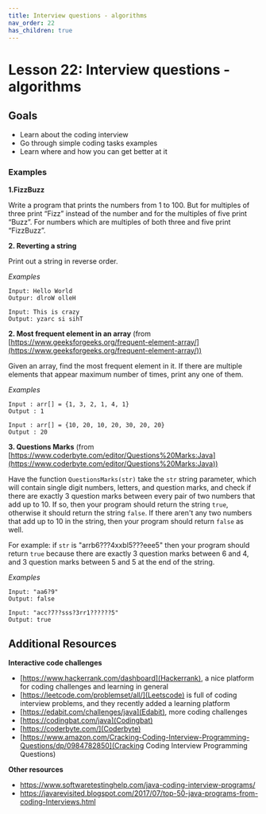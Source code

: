 ```yaml
---
title: Interview questions - algorithms
nav_order: 22
has_children: true
---
```


# Lesson 22: Interview questions - algorithms

## Goals
- Learn about the coding interview
- Go through simple coding tasks examples
- Learn where and how you can get better at it

### Examples

**1.FizzBuzz**

Write a program that prints the numbers from 1 to 100. But for multiples of three print “Fizz” instead of the number and for the multiples of five print “Buzz”. 
For numbers which are multiples of both three and five print “FizzBuzz”.

**2. Reverting a string**

Print out a string in reverse order.

*Examples*
```
Input: Hello World
Outpur: dlroW olleH

Input: This is crazy
Output: yzarc si sihT
```

**2. Most frequent element in an array** (from [https://www.geeksforgeeks.org/frequent-element-array/](https://www.geeksforgeeks.org/frequent-element-array/))

Given an array, find the most frequent element in it. If there are multiple elements that appear maximum number of times, print any one of them.


*Examples*
``` 
Input : arr[] = {1, 3, 2, 1, 4, 1}
Output : 1
 
Input : arr[] = {10, 20, 10, 20, 30, 20, 20}
Output : 20
```

**3. Questions Marks** (from [https://www.coderbyte.com/editor/Questions%20Marks:Java](https://www.coderbyte.com/editor/Questions%20Marks:Java))

Have the function `QuestionsMarks(str)` take the `str` string parameter, which will contain single digit numbers, letters, and question marks, and check if there are exactly 3 question marks between every pair of two numbers that add up to 10. If so, then your program should return the string `true`, otherwise it should return the string `false`. If there aren't any two numbers that add up to 10 in the string, then your program should return `false` as well.

For example: if `str` is "arrb6???4xxbl5???eee5" then your program should return `true` because there are exactly 3 question marks between 6 and 4, and 3 question marks between 5 and 5 at the end of the string.

*Examples*
```
Input: "aa6?9"
Output: false

Input: "acc?7??sss?3rr1??????5"
Output: true
```

## Additional Resources

**Interactive code challenges**

 - [https://www.hackerrank.com/dashboard](Hackerrank), a nice platform for coding challenges and learning in general
 - [https://leetcode.com/problemset/all/](Leetscode) is full of coding interview problems, and they recently added a learning platform
 - [https://edabit.com/challenges/java](Edabit), more coding challenges
 - [https://codingbat.com/java](Codingbat)
 - [https://coderbyte.com/](Coderbyte)
 - [https://www.amazon.com/Cracking-Coding-Interview-Programming-Questions/dp/0984782850](Cracking Coding Interview Programming Questions)

 **Other resources**
 - https://www.softwaretestinghelp.com/java-coding-interview-programs/
 - https://javarevisited.blogspot.com/2017/07/top-50-java-programs-from-coding-Interviews.html
